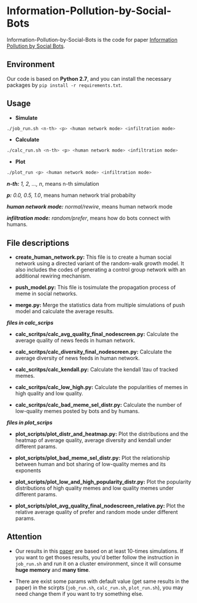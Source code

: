 # Information-Pollution-by-Social-Bots

Information-Pollution-by-Social-Bots is the code for paper [Information Pollution by Social Bots](https://arxiv.org/pdf/1907.06130.pdf).

## Environment

Our code is based on **Python 2.7**, and you can install the necessary packages by `pip install -r requirements.txt`.

## Usage

- **Simulate**

```bash
./job_run.sh <n-th> <p> <human network mode> <infiltration mode>
```

- **Calculate**

```bash
./calc_run.sh <n-th> <p> <human network mode> <infiltration mode>
```

- **Plot**

```bash
./plot_run <p> <human network mode> <infiltration mode>
```

***n-th:*** *1, 2, ..., n*, means n-th simulation

***p:*** *0.0, 0.5, 1.0*, means human network trial probabilty

***human network mode:*** *normal/rewire*, means human network mode

***infiltration mode:*** *random/prefer*, means how do bots connect with humans.

## File descriptions

- **create_human_network.py:** This file is to create a human social network using a directed variant of the random-walk growth model. It also includes the codes of generating a control group network with an additional rewiring mechanism.

- **push_model.py:** This file is  tosimulate the propagation process of meme in social networks.

- **merge.py:** Merge the statistics data from multiple simulations of push model and calculate the average results.

***files in calc_scrips***

- **calc_scritps/calc_avg_quality_final_nodescreen.py:** Calculate the average quality of news feeds in human network.

- **calc_scritps/calc_diversity_final_nodescreen.py:**  Calculate the average diversity of news feeds in human network.

- **calc_scritps/calc_kendall.py:** Calculate the kendall \tau of tracked memes.

- **calc_scritps/calc_low_high.py:** Calculate the popularities of memes in high quality and low quality.

- **calc_scritps/calc_bad_meme_sel_distr.py:** Calculate the number of low-quality memes posted by bots and by humans.

***files in plot_scrips***

- **plot_scripts/plot_distr_and_heatmap.py:** Plot the distributions and the heatmap of average quality, average diversity and kendall under different params.

- **plot_scripts/plot_bad_meme_sel_distr.py:** Plot the relationship between human and bot sharing of low-quality memes and its exponents

- **plot_scripts/plot_low_and_high_popularity_distr.py:** Plot the popularity distributions of high quality memes and low quality memes under different params.

- **plot_scripts/plot_avg_quality_final_nodescreen_relative.py:** Plot the relative average quality of prefer and random mode under different params.

## Attention

- Our results in this [paper](https://arxiv.org/pdf/1907.06130.pdf) are based on at least 10-times simulations. If you want to get thoses results, you'd better follow the instruction in `job_run.sh` and run it on a cluster environment, since it will consume **huge memory** and **many time**.

- There are exist some params with default value (get same results in the paper) in the scirpts (`job_run.sh`, `calc_run.sh`, `plot_run.sh`), you may need change them if you want to try something else.
